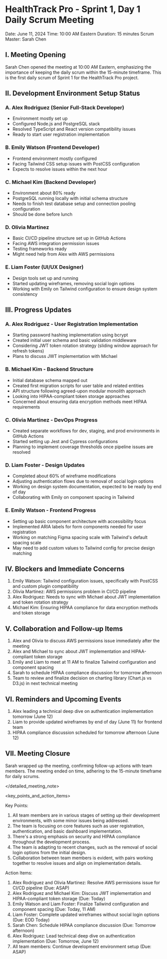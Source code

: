 # HealthTrack Pro - Sprint 1, Day 1 Daily Scrum Meeting

Date: June 11, 2024
Time: 10:00 AM Eastern
Duration: 15 minutes
Scrum Master: Sarah Chen

## I. Meeting Opening

Sarah Chen opened the meeting at 10:00 AM Eastern, emphasizing the importance of keeping the daily scrum within the 15-minute timeframe. This is the first daily scrum of Sprint 1 for the HealthTrack Pro project.

## II. Development Environment Setup Status

### A. Alex Rodriguez (Senior Full-Stack Developer)
- Environment mostly set up
- Configured Node.js and PostgreSQL stack
- Resolved TypeScript and React version compatibility issues
- Ready to start user registration implementation

### B. Emily Watson (Frontend Developer)
- Frontend environment mostly configured
- Facing Tailwind CSS setup issues with PostCSS configuration
- Expects to resolve issues within the next hour

### C. Michael Kim (Backend Developer)
- Environment about 80% ready
- PostgreSQL running locally with initial schema structure
- Needs to finish test database setup and connection pooling configuration
- Should be done before lunch

### D. Olivia Martinez
- Basic CI/CD pipeline structure set up in GitHub Actions
- Facing AWS integration permission issues
- Testing frameworks ready
- Might need help from Alex with AWS permissions

### E. Liam Foster (UI/UX Designer)
- Design tools set up and running
- Started updating wireframes, removing social login options
- Working with Emily on Tailwind configuration to ensure design system consistency

## III. Progress Updates

### A. Alex Rodriguez - User Registration Implementation
- Starting password hashing implementation using bcrypt
- Created initial user schema and basic validation middleware
- Considering JWT token rotation strategy (sliding window approach for refresh tokens)
- Plans to discuss JWT implementation with Michael

### B. Michael Kim - Backend Structure
- Initial database schema mapped out
- Created first migration scripts for user table and related entities
- API structure following agreed-upon modular monolith approach
- Looking into HIPAA-compliant token storage approaches
- Concerned about ensuring data encryption methods meet HIPAA requirements

### C. Olivia Martinez - DevOps Progress
- Created separate workflows for dev, staging, and prod environments in GitHub Actions
- Started setting up Jest and Cypress configurations
- Planning to implement coverage thresholds once pipeline issues are resolved

### D. Liam Foster - Design Updates
- Completed about 60% of wireframe modifications
- Adjusting authentication flows due to removal of social login options
- Working on design system documentation, expected to be ready by end of day
- Collaborating with Emily on component spacing in Tailwind

### E. Emily Watson - Frontend Progress
- Setting up basic component architecture with accessibility focus
- Implemented ARIA labels for form components needed for user registration
- Working on matching Figma spacing scale with Tailwind's default spacing scale
- May need to add custom values to Tailwind config for precise design matching

## IV. Blockers and Immediate Concerns

1. Emily Watson: Tailwind configuration issues, specifically with PostCSS and custom plugin compatibility
2. Olivia Martinez: AWS permissions problem in CI/CD pipeline
3. Alex Rodriguez: Needs to sync with Michael about JWT implementation and token rotation strategy
4. Michael Kim: Ensuring HIPAA compliance for data encryption methods and token storage

## V. Collaboration and Follow-up Items

1. Alex and Olivia to discuss AWS permissions issue immediately after the meeting
2. Alex and Michael to sync about JWT implementation and HIPAA-compliant token storage
3. Emily and Liam to meet at 11 AM to finalize Tailwind configuration and component spacing
4. Sarah to schedule HIPAA compliance discussion for tomorrow afternoon
5. Team to review and finalize decision on charting library (Chart.js vs D3.js) in next technical meeting

## VI. Reminders and Upcoming Events

1. Alex leading a technical deep dive on authentication implementation tomorrow (June 12)
2. Liam to provide updated wireframes by end of day (June 11) for frontend team
3. HIPAA compliance discussion scheduled for tomorrow afternoon (June 12)

## VII. Meeting Closure

Sarah wrapped up the meeting, confirming follow-up actions with team members. The meeting ended on time, adhering to the 15-minute timeframe for daily scrums.

</detailed_meeting_note>

<key_points_and_action_items>

Key Points:
1. All team members are in various stages of setting up their development environments, with some minor issues being addressed.
2. The team is focusing on core features such as user registration, authentication, and basic dashboard implementation.
3. There's a strong emphasis on security and HIPAA compliance throughout the development process.
4. The team is adapting to recent changes, such as the removal of social login options from the initial design.
5. Collaboration between team members is evident, with pairs working together to resolve issues and align on implementation details.

Action Items:
1. Alex Rodriguez and Olivia Martinez: Resolve AWS permissions issue for CI/CD pipeline (Due: ASAP)
2. Alex Rodriguez and Michael Kim: Discuss JWT implementation and HIPAA-compliant token storage (Due: Today)
3. Emily Watson and Liam Foster: Finalize Tailwind configuration and component spacing (Due: Today, 11 AM)
4. Liam Foster: Complete updated wireframes without social login options (Due: EOD Today)
5. Sarah Chen: Schedule HIPAA compliance discussion (Due: Tomorrow afternoon)
6. Alex Rodriguez: Lead technical deep dive on authentication implementation (Due: Tomorrow, June 12)
7. All team members: Continue development environment setup (Due: ASAP)
